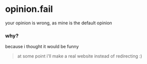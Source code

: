 # opinion.fail

your opinion is wrong, as mine is the default opinion


### why?
because i thought it would be funny


> at some point i'll make a real website instead of redirecting :)